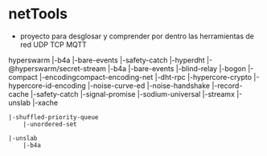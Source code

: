 # netTools
- proyecto para desglosar y comprender por dentro las herramientas de red
UDP
TCP
MQTT

hyperswarm
    |-b4a
    |-bare-events
    |-safety-catch
    |-hyperdht
        |-@hyperswarm/secret-stream
        |-b4a
        |-bare-events
        |-blind-relay
        |-bogon
        |-compact
        |-encodingcompact-encoding-net
        |-dht-rpc
        |-hypercore-crypto
        |-hypercore-id-encoding
        |-noise-curve-ed
        |-noise-handshake
        |-record-cache
        |-safety-catch
        |-signal-promise
        |-sodium-universal
        |-streamx
        |-unslab
        |-xache

    |-shuffled-priority-queue
        |-unordered-set

    |-unslab
        |-b4a